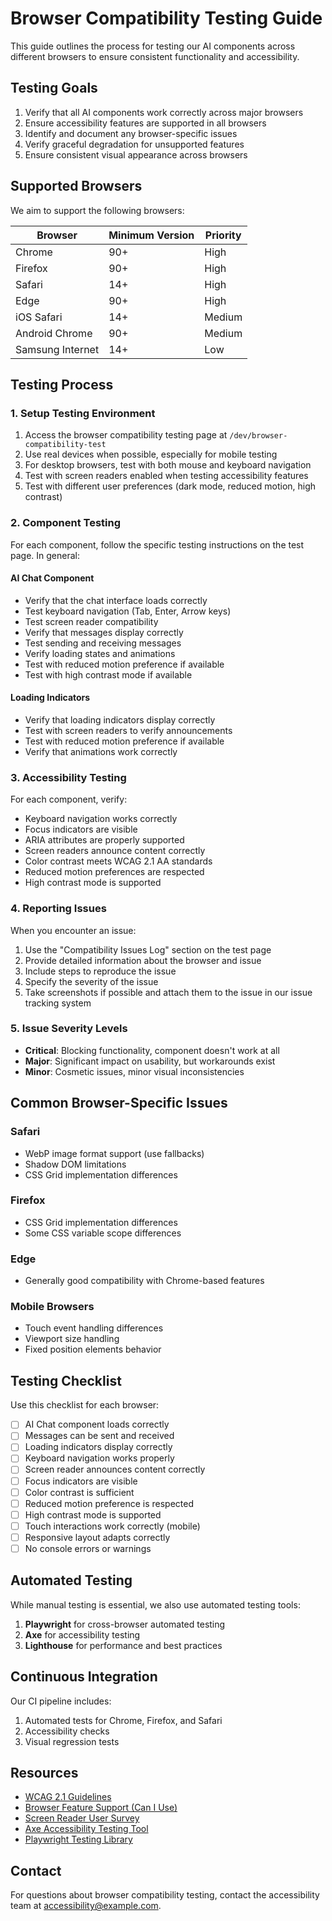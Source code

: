 # Browser Compatibility Testing Guide

This guide outlines the process for testing our AI components across different browsers to ensure consistent functionality and accessibility.

## Testing Goals

1. Verify that all AI components work correctly across major browsers
2. Ensure accessibility features are supported in all browsers
3. Identify and document any browser-specific issues
4. Verify graceful degradation for unsupported features
5. Ensure consistent visual appearance across browsers

## Supported Browsers

We aim to support the following browsers:

| Browser          | Minimum Version | Priority |
| ---------------- | --------------- | -------- |
| Chrome           | 90+             | High     |
| Firefox          | 90+             | High     |
| Safari           | 14+             | High     |
| Edge             | 90+             | High     |
| iOS Safari       | 14+             | Medium   |
| Android Chrome   | 90+             | Medium   |
| Samsung Internet | 14+             | Low      |

## Testing Process

### 1. Setup Testing Environment

1. Access the browser compatibility testing page at `/dev/browser-compatibility-test`
2. Use real devices when possible, especially for mobile testing
3. For desktop browsers, test with both mouse and keyboard navigation
4. Test with screen readers enabled when testing accessibility features
5. Test with different user preferences (dark mode, reduced motion, high contrast)

### 2. Component Testing

For each component, follow the specific testing instructions on the test page. In general:

#### AI Chat Component

- Verify that the chat interface loads correctly
- Test keyboard navigation (Tab, Enter, Arrow keys)
- Test screen reader compatibility
- Verify that messages display correctly
- Test sending and receiving messages
- Verify loading states and animations
- Test with reduced motion preference if available
- Test with high contrast mode if available

#### Loading Indicators

- Verify that loading indicators display correctly
- Test with screen readers to verify announcements
- Test with reduced motion preference if available
- Verify that animations work correctly

### 3. Accessibility Testing

For each component, verify:

- Keyboard navigation works correctly
- Focus indicators are visible
- ARIA attributes are properly supported
- Screen readers announce content correctly
- Color contrast meets WCAG 2.1 AA standards
- Reduced motion preferences are respected
- High contrast mode is supported

### 4. Reporting Issues

When you encounter an issue:

1. Use the "Compatibility Issues Log" section on the test page
2. Provide detailed information about the browser and issue
3. Include steps to reproduce the issue
4. Specify the severity of the issue
5. Take screenshots if possible and attach them to the issue in our issue tracking system

### 5. Issue Severity Levels

- **Critical**: Blocking functionality, component doesn't work at all
- **Major**: Significant impact on usability, but workarounds exist
- **Minor**: Cosmetic issues, minor visual inconsistencies

## Common Browser-Specific Issues

### Safari

- WebP image format support (use fallbacks)
- Shadow DOM limitations
- CSS Grid implementation differences

### Firefox

- CSS Grid implementation differences
- Some CSS variable scope differences

### Edge

- Generally good compatibility with Chrome-based features

### Mobile Browsers

- Touch event handling differences
- Viewport size handling
- Fixed position elements behavior

## Testing Checklist

Use this checklist for each browser:

- [ ] AI Chat component loads correctly
- [ ] Messages can be sent and received
- [ ] Loading indicators display correctly
- [ ] Keyboard navigation works properly
- [ ] Screen reader announces content correctly
- [ ] Focus indicators are visible
- [ ] Color contrast is sufficient
- [ ] Reduced motion preference is respected
- [ ] High contrast mode is supported
- [ ] Touch interactions work correctly (mobile)
- [ ] Responsive layout adapts correctly
- [ ] No console errors or warnings

## Automated Testing

While manual testing is essential, we also use automated testing tools:

1. **Playwright** for cross-browser automated testing
2. **Axe** for accessibility testing
3. **Lighthouse** for performance and best practices

## Continuous Integration

Our CI pipeline includes:

1. Automated tests for Chrome, Firefox, and Safari
2. Accessibility checks
3. Visual regression tests

## Resources

- [WCAG 2.1 Guidelines](https://www.w3.org/TR/WCAG21/)
- [Browser Feature Support (Can I Use)](https://caniuse.com/)
- [Screen Reader User Survey](https://webaim.org/projects/screenreadersurvey9/)
- [Axe Accessibility Testing Tool](https://www.deque.com/axe/)
- [Playwright Testing Library](https://playwright.dev/)

## Contact

For questions about browser compatibility testing, contact the accessibility team at [accessibility@example.com](mailto:accessibility@example.com).
